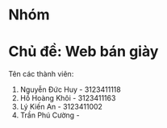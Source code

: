 # Nhóm
# Chủ đề: Web bán giày
Tên các thành viên:
1. Nguyễn Đức Huy - 3123411118
2. Hồ Hoàng Khôi - 3123411163
3. Lý Kiến An - 3123411002
4. Trần Phú Cường - 
